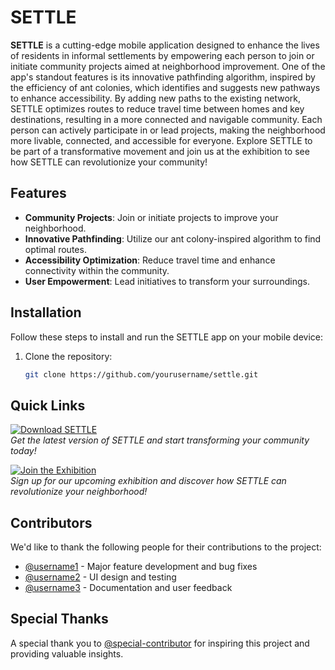 # SETTLE

**SETTLE** is a cutting-edge mobile application designed to enhance the lives of residents in informal settlements by empowering each person to join or initiate community projects aimed at neighborhood improvement. One of the app's standout features is its innovative pathfinding algorithm, inspired by the efficiency of ant colonies, which identifies and suggests new pathways to enhance accessibility. By adding new paths to the existing network, SETTLE optimizes routes to reduce travel time between homes and key destinations, resulting in a more connected and navigable community. Each person can actively participate in or lead projects, making the neighborhood more livable, connected, and accessible for everyone. Explore SETTLE to be part of a transformative movement and join us at the exhibition to see how SETTLE can revolutionize your community!

## Features

- **Community Projects**: Join or initiate projects to improve your neighborhood.
- **Innovative Pathfinding**: Utilize our ant colony-inspired algorithm to find optimal routes.
- **Accessibility Optimization**: Reduce travel time and enhance connectivity within the community.
- **User Empowerment**: Lead initiatives to transform your surroundings.

## Installation

Follow these steps to install and run the SETTLE app on your mobile device:

1. Clone the repository:  
   ```bash
   git clone https://github.com/yourusername/settle.git


## Quick Links

[![Download SETTLE](https://img.shields.io/badge/Download-SETTLE-brightgreen)](https://example.com/download)  
*Get the latest version of SETTLE and start transforming your community today!*

[![Join the Exhibition](https://img.shields.io/badge/Join-Exhibition-blue)](https://example.com/exhibition)  
*Sign up for our upcoming exhibition and discover how SETTLE can revolutionize your neighborhood!*

## Contributors

We'd like to thank the following people for their contributions to the project:

- [@username1](https://github.com/username1) - Major feature development and bug fixes
- [@username2](https://github.com/username2) - UI design and testing
- [@username3](https://github.com/username3) - Documentation and user feedback

## Special Thanks

A special thank you to [@special-contributor](https://github.com/special-contributor) for inspiring this project and providing valuable insights.

